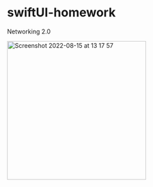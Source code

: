 # swiftUI-homework

Networking 2.0

<img width="325" alt="Screenshot 2022-08-15 at 13 17 57" src="https://user-images.githubusercontent.com/98461511/184618510-f57145f8-1817-4eaf-b4f9-b9dc876f566b.png">
